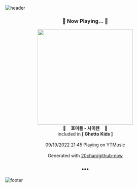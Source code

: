 ![header](https://capsule-render.vercel.app/api?type=wave&height=170&section=header&text=Hi.%20I'm%20SHIFT&fontColor=090707&fontAlignX=45&fontAlignY=65&fontSize=100)

<h3 align="center">🎵 Now Playing... 🎵</h3>
<p align="center">
  <a href="https://music.youtube.com/watch?v=zseGD44ksq8">
    <img width="300" src="https://lh3.googleusercontent.com/7Hh8Os7UKVkaWhDEKcTcmsRw-1z5b24mayqg4LUmwZzhJHOlQRZQMcKerv5zFCWJVAzA3buBbddeb50">
  </a>
  <br>
  🎵&nbsp&nbsp&nbsp <b>호미들 - 사이렌</b> &nbsp&nbsp&nbsp🎵
  <br>
  included in <b>[ Ghetto Kids ]</b>
  
  <br />
  <br />
  09/19/2022 21:45 Playing on YTMusic
  <br />
  <br />
  Generated with <a href="https://github.com/20chan/github-now">20chan/github-now</a>
</p>

<h3 align="center">•••</h3>

![footer](https://capsule-render.vercel.app/api?type=wave&height=150&section=footer)
